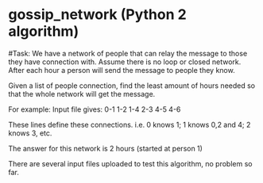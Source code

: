 # gossip_network (Python 2 algorithm)

#Task: 
We have a network of people that can relay the message to those they have connection with.
Assume there is no loop or closed network. After each hour a person will send the message to people they know.

Given a list of people connection, find the least amount of hours needed so that the whole network will get the message.

For example:
Input file gives:
0-1 
1-2
1-4
2-3
4-5
4-6

These lines define these connections. i.e. 
0 knows 1; 
1 knows 0,2 and 4; 
2 knows 3, etc.

The answer for this network is 2 hours (started at person 1)

There are several input files uploaded to test this algorithm, no problem so far.
 
